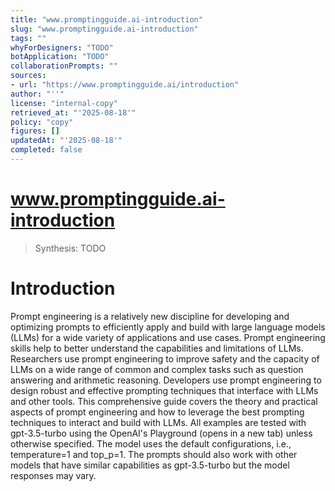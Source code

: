 ```yaml
---
title: "www.promptingguide.ai-introduction"
slug: "www.promptingguide.ai-introduction"
tags: ""
whyForDesigners: "TODO"
botApplication: "TODO"
collaborationPrompts: ""
sources:
- url: "https://www.promptingguide.ai/introduction"
author: "''"
license: "internal-copy"
retrieved_at: "'2025-08-18'"
policy: "copy"
figures: []
updatedAt: "'2025-08-18'"
completed: false
---
```


# www.promptingguide.ai-introduction

> Synthesis: TODO

# Introduction
Prompt engineering is a relatively new discipline for developing and optimizing prompts to efficiently apply and build with large language models (LLMs) for a wide variety of applications and use cases.
Prompt engineering skills help to better understand the capabilities and limitations of LLMs. Researchers use prompt engineering to improve safety and the capacity of LLMs on a wide range of common and complex tasks such as question answering and arithmetic reasoning. Developers use prompt engineering to design robust and effective prompting techniques that interface with LLMs and other tools.
This comprehensive guide covers the theory and practical aspects of prompt engineering and how to leverage the best prompting techniques to interact and build with LLMs.
All examples are tested with
gpt-3.5-turbo using the OpenAI's Playground (opens in a new tab) unless otherwise specified. The model uses the default configurations, i.e.,
temperature=1 and
top_p=1. The prompts should also work with other models that have similar capabilities as
gpt-3.5-turbo but the model responses may vary.


